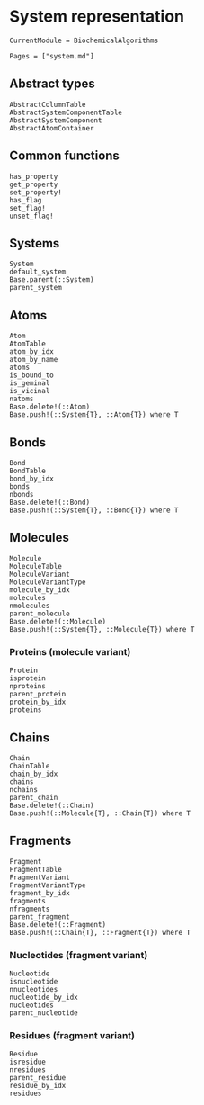 # System representation
```@meta
CurrentModule = BiochemicalAlgorithms
```

```@index
Pages = ["system.md"]
```

## Abstract types
```@docs
AbstractColumnTable
AbstractSystemComponentTable
AbstractSystemComponent
AbstractAtomContainer
```

## Common functions
```@docs
has_property
get_property
set_property!
has_flag
set_flag!
unset_flag!
```

## Systems
```@docs
System
default_system
Base.parent(::System)
parent_system
```

## Atoms
```@docs
Atom
AtomTable
atom_by_idx
atom_by_name
atoms
is_bound_to
is_geminal
is_vicinal
natoms
Base.delete!(::Atom)
Base.push!(::System{T}, ::Atom{T}) where T
```

## Bonds
```@docs
Bond
BondTable
bond_by_idx
bonds
nbonds
Base.delete!(::Bond)
Base.push!(::System{T}, ::Bond{T}) where T
```

## Molecules
```@docs
Molecule
MoleculeTable
MoleculeVariant
MoleculeVariantType
molecule_by_idx
molecules
nmolecules
parent_molecule
Base.delete!(::Molecule)
Base.push!(::System{T}, ::Molecule{T}) where T
```

### Proteins (molecule variant)
```@docs
Protein
isprotein
nproteins
parent_protein
protein_by_idx
proteins
```

## Chains
```@docs
Chain
ChainTable
chain_by_idx
chains
nchains
parent_chain
Base.delete!(::Chain)
Base.push!(::Molecule{T}, ::Chain{T}) where T
```

## Fragments
```@docs
Fragment
FragmentTable
FragmentVariant
FragmentVariantType
fragment_by_idx
fragments
nfragments
parent_fragment
Base.delete!(::Fragment)
Base.push!(::Chain{T}, ::Fragment{T}) where T
```

### Nucleotides (fragment variant)
```@docs
Nucleotide
isnucleotide
nnucleotides
nucleotide_by_idx
nucleotides
parent_nucleotide
```

### Residues (fragment variant)
```@docs
Residue
isresidue
nresidues
parent_residue
residue_by_idx
residues
```

